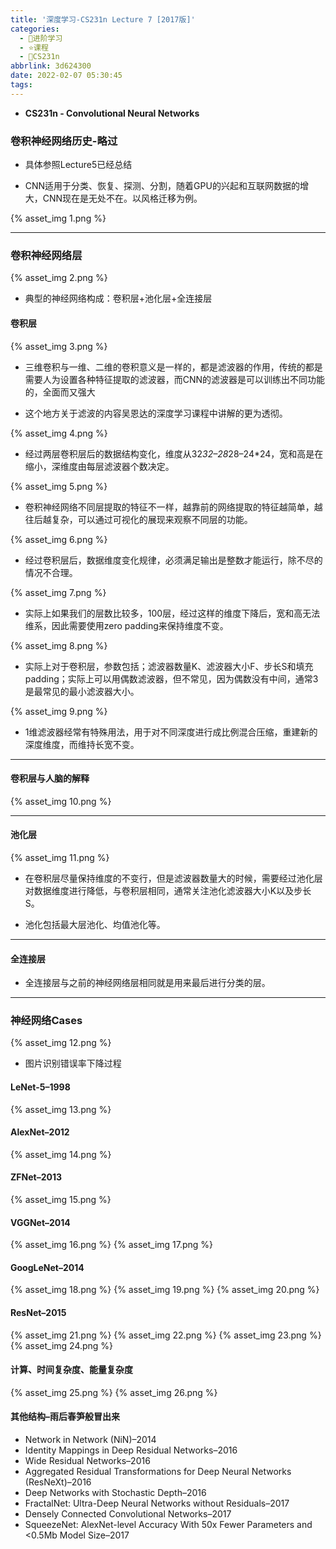 ```yaml
---
title: '深度学习-CS231n Lecture 7 [2017版]'
categories:
  - 🌙进阶学习
  - ⭐课程
  - 💫CS231n
abbrlink: 3d624300
date: 2022-02-07 05:30:45
tags:
---
```


- **CS231n - Convolutional Neural Networks**

### 卷积神经网络历史-略过

- 具体参照Lecture5已经总结

- CNN适用于分类、恢复、探测、分割，随着GPU的兴起和互联网数据的增大，CNN现在是无处不在。以风格迁移为例。

{% asset_img 1.png %}

<!--more-->

***

### 卷积神经网络层

{% asset_img 2.png %}

- 典型的神经网络构成：卷积层+池化层+全连接层

#### 卷积层

{% asset_img 3.png %}

- 三维卷积与一维、二维的卷积意义是一样的，都是滤波器的作用，传统的都是需要人为设置各种特征提取的滤波器，而CNN的滤波器是可以训练出不同功能的，全面而又强大

- 这个地方关于滤波的内容吴恩达的深度学习课程中讲解的更为透彻。

{% asset_img 4.png %}

- 经过两层卷积层后的数据结构变化，维度从32*32–28*28–24*24，宽和高是在缩小，深维度由每层滤波器个数决定。

{% asset_img 5.png %}

- 卷积神经网络不同层提取的特征不一样，越靠前的网络提取的特征越简单，越往后越复杂，可以通过可视化的展现来观察不同层的功能。

{% asset_img 6.png %}

- 经过卷积层后，数据维度变化规律，必须满足输出是整数才能运行，除不尽的情况不合理。

{% asset_img 7.png %}

- 实际上如果我们的层数比较多，100层，经过这样的维度下降后，宽和高无法维系，因此需要使用zero padding来保持维度不变。

{% asset_img 8.png %}

- 实际上对于卷积层，参数包括；滤波器数量K、滤波器大小F、步长S和填充padding；实际上可以用偶数滤波器，但不常见，因为偶数没有中间，通常3是最常见的最小滤波器大小。

{% asset_img 9.png %}

- 1维滤波器经常有特殊用法，用于对不同深度进行成比例混合压缩，重建新的深度维度，而维持长宽不变。

***

#### 卷积层与人脑的解释

{% asset_img 10.png %}

***

#### 池化层

{% asset_img 11.png %}

- 在卷积层尽量保持维度的不变行，但是滤波器数量大的时候，需要经过池化层对数据维度进行降低，与卷积层相同，通常关注池化滤波器大小K以及步长S。

- 池化包括最大层池化、均值池化等。

***

#### 全连接层

- 全连接层与之前的神经网络层相同就是用来最后进行分类的层。

***

### 神经网络Cases

{% asset_img 12.png %}

- 图片识别错误率下降过程

#### LeNet-5–1998

{% asset_img 13.png %}

#### AlexNet–2012

{% asset_img 14.png %}

#### ZFNet–2013

{% asset_img 15.png %}

#### VGGNet–2014

{% asset_img 16.png %}
{% asset_img 17.png %}

#### GoogLeNet–2014

{% asset_img 18.png %}
{% asset_img 19.png %}
{% asset_img 20.png %}

#### ResNet–2015

{% asset_img 21.png %}
{% asset_img 22.png %}
{% asset_img 23.png %}
{% asset_img 24.png %}

#### 计算、时间复杂度、能量复杂度

{% asset_img 25.png %}
{% asset_img 26.png %}

#### 其他结构–雨后春笋般冒出来

- Network in Network (NiN)–2014
- Identity Mappings in Deep Residual Networks–2016
- Wide Residual Networks–2016
- Aggregated Residual Transformations for Deep Neural Networks (ResNeXt)–2016
- Deep Networks with Stochastic Depth–2016
- FractalNet: Ultra-Deep Neural Networks without Residuals–2017
- Densely Connected Convolutional Networks–2017
- SqueezeNet: AlexNet-level Accuracy With 50x Fewer Parameters and <0.5Mb Model Size–2017
